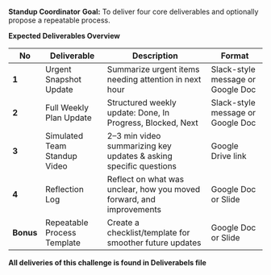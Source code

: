 **Standup Coordinator**
**Goal:** 
    To deliver four core deliverables and optionally propose a repeatable process.

**Expected Deliverables Overview**

| No   | Deliverable                     | Description                                                  | Format                   |
|------|----------------------------------|--------------------------------------------------------------|--------------------------|
|**1**    | Urgent Snapshot Update           | Summarize urgent items needing attention in next hour        | Slack-style message or Google Doc |
| **2**    | Full Weekly Plan Update          | Structured weekly update: Done, In Progress, Blocked, Next  | Slack-style message or Google Doc |
| **3**    | Simulated Team Standup Video     | 2–3 min video summarizing key updates & asking specific questions | Google Drive link       |
| **4**    | Reflection Log                   | Reflect on what was unclear, how you moved forward, and improvements | Google Doc or Slide     |
|**Bonus** | Repeatable Process Template    | Create a checklist/template for smoother future updates      | Google Doc or Slide     |

**All deliveries of this challenge is found in Deliverabels file**